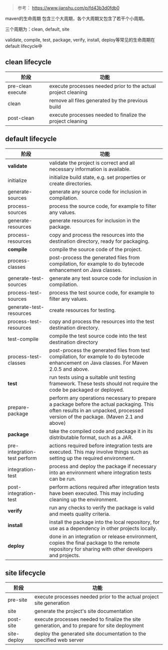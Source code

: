 > 参考： https://www.jianshu.com/p/fd43b3d0fdb0

maven的生命周期 包含三个大周期，各个大周期又包含了若干个小周期。

三个周期为：clean, default, site

validate, compile, test, package, verify, install, deploy等常见的生命周期在default lifecycle中

## clean lifecycle
|阶段|功能|
|  ----  | ----  |
|pre-clean execute	|execute processes needed prior to the actual project cleaning |
|clean				|remove all files generated by the previous build              |
|post-clean			|execute processes needed to finalize the project cleaning     |

## default lifecycle
|阶段|功能|
|  ----  | ----  |
|**validate**						|validate the project is correct and all necessary information is available.                                                                                                      |
|initialize						|initialize build state, e.g. set properties or create directories.                                                                                                               |
|generate-sources				|generate any source code for inclusion in compilation.                                                                                                                           |
|process-sources					|process the source code, for example to filter any values.                                                                                                                   |
|generate-resources				|generate resources for inclusion in the package.                                                                                                                                 |
|process-resources				|copy and process the resources into the destination directory, ready for packaging.                                                                                              |
|**compile**							|compile the source code of the project.                                                                                                                                      |
|process-classes					|post-process the generated files from compilation, for example to do bytecode enhancement on Java classes.                                                                   |
|generate-test-sources			|generate any test source code for inclusion in compilation.                                                                                                                      |
|process-test-sources			|process the test source code, for example to filter any values.                                                                                                                  |
|generate-test-resources			|create resources for testing.                                                                                                                                                |
|process-test-resources			|copy and process the resources into the test destination directory.                                                                                                              |
|test-compile					|compile the test source code into the test destination directory                                                                                                                 |
|process-test-classes			|post-process the generated files from test compilation, for example to do bytecode enhancement on Java classes. For Maven 2.0.5 and above.                                       |
|**test**							|run tests using a suitable unit testing framework. These tests should not require the code be packaged or deployed.                                                              |
|prepare-package					|perform any operations necessary to prepare a package before the actual packaging. This often results in an unpacked, processed version of the package. (Maven 2.1 and above)|
|**package**							|take the compiled code and package it in its distributable format, such as a JAR.                                                                                            |
|pre-integration-test perform	|actions required before integration tests are executed. This may involve things such as setting up the required environment.                                                     |
|integration-test				|process and deploy the package if necessary into an environment where integration tests can be run.                                                                              |
|post-integration-test			|perform actions required after integration tests have been executed. This may including cleaning up the environment.                                                             |
|**verify**							|run any checks to verify the package is valid and meets quality criteria.                                                                                                        |
|**install**							|install the package into the local repository, for use as a dependency in other projects locally.                                                                            |
|**deploy**							|done in an integration or release environment, copies the final package to the remote repository for sharing with other developers and projects.                                 |


## site lifecycle
|阶段|功能|
|  ----  | ----  |
|pre-site		|execute processes needed prior to the actual project site generation                        |
|site			|generate the project's site documentation                                                   |
|post-site		|execute processes needed to finalize the site generation, and to prepare for site deployment|
|site-deploy		|deploy the generated site documentation to the specified web server                     |


